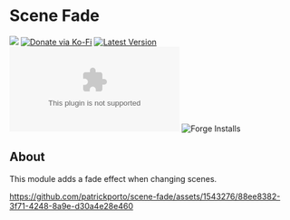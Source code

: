 # Scene Fade

![](https://img.shields.io/badge/Foundry-v11-informational)
[![Donate via Ko-Fi](https://img.shields.io/badge/donate-ko--fi-red.svg?logo=ko-fi)](https://ko-fi.com/darkmoor) [![Latest Version](https://img.shields.io/github/v/tag/patrickporto/scene-fade?label=version)](https://github.com/patrickporto/scene-fade/releases) [![Download Count](https://img.shields.io/github/downloads/patrickporto/scene-fade/latest/scene-fade.zip)](https://github.com/patrickporto/scene-fade/releases)
![Forge Installs](https://img.shields.io/badge/dynamic/json?label=Forge%20Installs&query=package.installs&suffix=%25&url=https%3A%2F%2Fforge-vtt.com%2Fapi%2Fbazaar%2Fpackage%2Fscene-fade&colorB=4aa94a)

## About

This module adds a fade effect when changing scenes.

https://github.com/patrickporto/scene-fade/assets/1543276/88ee8382-3f71-4248-8a9e-d30a4e28e460

